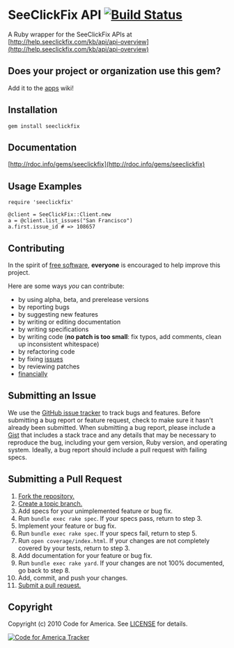 # SeeClickFix API [![Build Status](https://secure.travis-ci.org/codeforamerica/seeclickfix_rb.png)](http://travis-ci.org/codeforamerica/seeclickfix_rb)
A Ruby wrapper for the SeeClickFix APIs at
[http://help.seeclickfix.com/kb/api/api-overview](http://help.seeclickfix.com/kb/api/api-overview)

## Does your project or organization use this gem?
Add it to the [apps](http://github.com/codeforamerica/seeclickfix_rb/wiki/apps) wiki!

## Installation
    gem install seeclickfix

## Documentation
[http://rdoc.info/gems/seeclickfix](http://rdoc.info/gems/seeclickfix)

## Usage Examples
    require 'seeclickfix'

    @client = SeeClickFix::Client.new
    a = @client.list_issues("San Francisco")
    a.first.issue_id # => 108657

## Contributing
In the spirit of [free software][free-sw], **everyone** is encouraged to help improve
this project.

[free-sw]: http://www.fsf.org/licensing/essays/free-sw.html

Here are some ways *you* can contribute:

* by using alpha, beta, and prerelease versions
* by reporting bugs
* by suggesting new features
* by writing or editing documentation
* by writing specifications
* by writing code (**no patch is too small**: fix typos, add comments, clean up
  inconsistent whitespace)
* by refactoring code
* by fixing [issues][]
* by reviewing patches
* [financially][]

[issues]: http://github.com/codeforamerica/seeclickfix_rb/issues
[financially]: https://secure.codeforamerica.org/page/contribute

## Submitting an Issue
We use the [GitHub issue tracker][issues] to track bugs and features. Before
submitting a bug report or feature request, check to make sure it hasn't
already been submitted. When submitting a bug report, please include a [Gist][]
that includes a stack trace and any details that may be necessary to reproduce
the bug, including your gem version, Ruby version, and operating system.
Ideally, a bug report should include a pull request with failing specs.

[gist]: https://gist.github.com/

## Submitting a Pull Request
1. [Fork the repository.][fork]
2. [Create a topic branch.][branch]
3. Add specs for your unimplemented feature or bug fix.
4. Run `bundle exec rake spec`. If your specs pass, return to step 3.
5. Implement your feature or bug fix.
6. Run `bundle exec rake spec`. If your specs fail, return to step 5.
7. Run `open coverage/index.html`. If your changes are not completely covered
   by your tests, return to step 3.
8. Add documentation for your feature or bug fix.
9. Run `bundle exec rake yard`. If your changes are not 100% documented, go
   back to step 8.
10. Add, commit, and push your changes.
11. [Submit a pull request.][pr]

[fork]: http://help.github.com/fork-a-repo/
[branch]: http://learn.github.com/p/branching.html
[pr]: http://help.github.com/send-pull-requests/

## Copyright
Copyright (c) 2010 Code for America. See [LICENSE][] for details.

[license]: https://github.com/cfalabs/seeclickfix_rb/blob/master/LICENSE.md

[![Code for America Tracker](http://stats.codeforamerica.org/codeforamerica/seeclickfix_rb.png)](http://stats.codeforamerica.org/projects/seeclickfix_rb)
